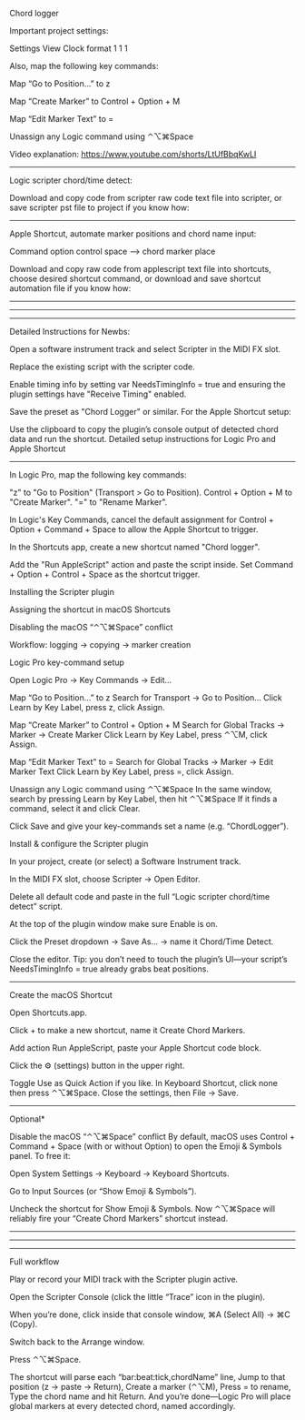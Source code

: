 Chord logger

Important project settings:

Settings
View
Clock format 1 1  1

Also, map the following key commands:

Map “Go to Position…” to z

Map “Create Marker” to Control + Option + M

Map “Edit Marker Text” to =

Unassign any Logic command using ⌃⌥⌘Space

Video explanation: 
https://www.youtube.com/shorts/LtUfBbqKwLI

--------------------------------------
Logic scripter chord/time detect:

Download and copy code from scripter raw code text file into scripter, or save scripter pst file to project if you know how:

--------------------------------------

Apple Shortcut, automate marker positions and chord name input:

Command option control space —> chord marker place

Download and copy raw code from applescript text file into shortcuts, choose desired shortcut command, or download and save shortcut automation file if you know how:

--------------------------------------

--------------------------------------

--------------------------------------

Detailed Instructions for Newbs:

Open a software instrument track and select Scripter in the MIDI FX slot.

Replace the existing script with the scripter code.

Enable timing info by setting var NeedsTimingInfo = true and ensuring the plugin settings have "Receive Timing" enabled.

Save the preset as "Chord Logger" or similar. For the Apple Shortcut setup:

Use the clipboard to copy the plugin’s console output of detected chord data and run the shortcut. Detailed setup instructions for Logic Pro and Apple Shortcut


--------------------------------------
In Logic Pro, map the following key commands:

"z" to "Go to Position" (Transport > Go to Position).
Control + Option + M to "Create Marker".
"=" to "Rename Marker".

In Logic's Key Commands, cancel the default assignment for Control + Option + Command + Space to allow the Apple Shortcut to trigger.


In the Shortcuts app, create a new shortcut named "Chord logger".

Add the "Run AppleScript" action and paste the script inside.
Set Command + Option + Control + Space as the shortcut trigger. 


Installing the Scripter plugin

Assigning the shortcut in macOS Shortcuts

Disabling the macOS “⌃⌥⌘Space” conflict

Workflow: logging → copying → marker creation

Logic Pro key-command setup

Open Logic Pro → Key Commands → Edit…

Map “Go to Position…” to z
Search for Transport → Go to Position…
Click Learn by Key Label, press z, click Assign.

Map “Create Marker” to Control + Option + M
Search for Global Tracks → Marker → Create Marker
Click Learn by Key Label, press ⌃⌥M, click Assign.

Map “Edit Marker Text” to =
Search for Global Tracks → Marker → Edit Marker Text
Click Learn by Key Label, press =, click Assign.

Unassign any Logic command using ⌃⌥⌘Space
In the same window, search by pressing Learn by Key Label, then hit ⌃⌥⌘Space
If it finds a command, select it and click Clear.

Click Save and give your key-commands set a name (e.g. “ChordLogger”).

Install & configure the Scripter plugin

In your project, create (or select) a Software Instrument track.

In the MIDI FX slot, choose Scripter → Open Editor.

Delete all default code and paste in the full “Logic scripter chord/time detect” script.

At the top of the plugin window make sure Enable is on.

Click the Preset dropdown → Save As… → name it Chord/Time Detect.

Close the editor. Tip: you don’t need to touch the plugin’s UI—your script’s NeedsTimingInfo = true already grabs beat positions.


--------------------------------------

Create the macOS Shortcut

Open Shortcuts.app.

Click + to make a new shortcut, name it Create Chord Markers.

Add action Run AppleScript, paste your Apple Shortcut code block.

Click the ⚙️ (settings) button in the upper right.

Toggle Use as Quick Action if you like.
In Keyboard Shortcut, click none then press ⌃⌥⌘Space.
Close the settings, then File → Save.


--------------------------------------
Optional*

Disable the macOS “⌃⌥⌘Space” conflict By default, macOS uses Control + Command + Space (with or without Option) to open the Emoji & Symbols panel. To free it:

Open System Settings → Keyboard → Keyboard Shortcuts.

Go to Input Sources (or “Show Emoji & Symbols”).

Uncheck the shortcut for Show Emoji & Symbols. Now ⌃⌥⌘Space will reliably fire your “Create Chord Markers” shortcut instead.


--------------------------------------
--------------------------------------
--------------------------------------

Full workflow

Play or record your MIDI track with the Scripter plugin active.

Open the Scripter Console (click the little “Trace” icon in the plugin).

When you’re done, click inside that console window, ⌘A (Select All) → ⌘C (Copy).

Switch back to the Arrange window.

Press ⌃⌥⌘Space.

The shortcut will parse each “bar:beat:tick,chordName” line,
Jump to that position (z → paste → Return),
Create a marker (⌃⌥M),
Press = to rename,
Type the chord name and hit Return. And you’re done—Logic Pro will place global markers at every detected chord, named accordingly.

